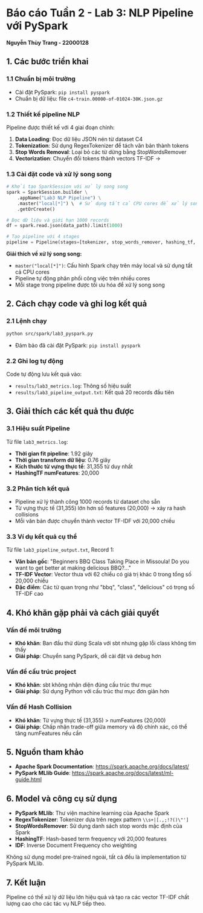 # Báo cáo Tuần 2 - Lab 3: NLP Pipeline với PySpark
**Nguyễn Thùy Trang - 22000128**

## 1. Các bước triển khai

### 1.1 Chuẩn bị môi trường
- Cài đặt PySpark: `pip install pyspark`
- Chuẩn bị dữ liệu: file `c4-train.00000-of-01024-30K.json.gz`

### 1.2 Thiết kế pipeline NLP
Pipeline được thiết kế với 4 giai đoạn chính:

1. **Data Loading**: Đọc dữ liệu JSON nén từ dataset C4
2. **Tokenization**: Sử dụng RegexTokenizer để tách văn bản thành tokens
3. **Stop Words Removal**: Loại bỏ các từ dừng bằng StopWordsRemover
4. **Vectorization**: Chuyển đổi tokens thành vectors TF-IDF -> 

### 1.3 Cài đặt code và xử lý song song
```python
# Khởi tạo SparkSession với xử lý song song
spark = SparkSession.builder \
    .appName("Lab3 NLP Pipeline") \
    .master("local[*]") \  # Sử dụng tất cả CPU cores để xử lý song song
    .getOrCreate()

# Đọc dữ liệu và giới hạn 1000 records
df = spark.read.json(data_path).limit(1000)

# Tạo pipeline với 4 stages
pipeline = Pipeline(stages=[tokenizer, stop_words_remover, hashing_tf, idf])
```

**Giải thích về xử lý song song:**
- `master("local[*]")`: Cấu hình Spark chạy trên máy local và sử dụng tất cả CPU cores
- Pipeline tự động phân phối công việc trên nhiều cores
- Mỗi stage trong pipeline được tối ưu hóa để xử lý song song

## 2. Cách chạy code và ghi log kết quả

### 2.1 Lệnh chạy

```bash
python src/spark/lab3_pyspark.py
```
-  Đảm bảo đã cài đặt PySpark: `pip install pyspark`

### 2.2 Ghi log tự động
Code tự động lưu kết quả vào:
- `results/lab3_metrics.log`: Thông số hiệu suất
- `results/lab3_pipeline_output.txt`: Kết quả 20 records đầu tiên

## 3. Giải thích các kết quả thu được

### 3.1 Hiệu suất Pipeline
Từ file `lab3_metrics.log`:
- **Thời gian fit pipeline**: 1.92 giây
- **Thời gian transform dữ liệu**: 0.76 giây
- **Kích thước từ vựng thực tế**: 31,355 từ duy nhất
- **HashingTF numFeatures**: 20,000

### 3.2 Phân tích kết quả
- Pipeline xử lý thành công 1000 records từ dataset cho sẵn
- Từ vựng thực tế (31,355) lớn hơn số features (20,000) -> xảy ra hash collisions
- Mỗi văn bản được chuyển thành vector TF-IDF với 20,000 chiều

### 3.3 Ví dụ kết quả cụ thể
Từ file `lab3_pipeline_output.txt`, Record 1:
- **Văn bản gốc**: "Beginners BBQ Class Taking Place in Missoula! Do you want to get better at making delicious BBQ?..."
- **TF-IDF Vector**: Vector thưa với 62 chiều có giá trị khác 0 trong tổng số 20,000 chiều
- **Đặc điểm**: Các từ quan trọng như "bbq", "class", "delicious" có trọng số TF-IDF cao

## 4. Khó khăn gặp phải và cách giải quyết

### Vấn đề môi trường
- **Khó khăn**: Ban đầu thử dùng Scala với sbt nhưng gặp lỗi class không tìm thấy
- **Giải pháp**: Chuyển sang PySpark, dễ cài đặt và debug hơn

###  Vấn đề cấu trúc project
- **Khó khăn**: sbt không nhận diện đúng cấu trúc thư mục
- **Giải pháp**: Sử dụng Python với cấu trúc thư mục đơn giản hơn

### Vấn đề Hash Collision
- **Khó khăn**: Từ vựng thực tế (31,355) > numFeatures (20,000)
- **Giải pháp**: Chấp nhận trade-off giữa memory và độ chính xác, có thể tăng numFeatures nếu cần

## 5. Nguồn tham khảo

- **Apache Spark Documentation**: https://spark.apache.org/docs/latest/
- **PySpark MLlib Guide**: https://spark.apache.org/docs/latest/ml-guide.html

## 6. Model và công cụ sử dụng

- **PySpark MLlib**: Thư viện machine learning của Apache Spark
- **RegexTokenizer**: Tokenizer dựa trên regex pattern `\\s+|[.,;!?()\"']`
- **StopWordsRemover**: Sử dụng danh sách stop words mặc định của Spark
- **HashingTF**: Hash-based term frequency với 20,000 features
- **IDF**: Inverse Document Frequency cho weighting

Không sử dụng model pre-trained ngoài, tất cả đều là implementation từ PySpark MLlib.

## 7. Kết luận

Pipeline có thể xử lý dữ liệu lớn hiệu quả và tạo ra các vector TF-IDF chất lượng cao cho các tác vụ NLP tiếp theo.
